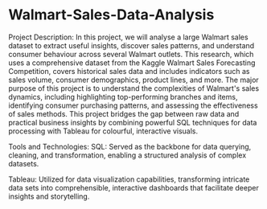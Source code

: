 # Walmart-Sales-Data-Analysis

Project Description:
In this project, we will analyse a large Walmart sales dataset to extract useful insights, discover sales patterns, and understand consumer behaviour across several Walmart outlets. This research, which uses a comprehensive dataset from the Kaggle Walmart Sales Forecasting Competition, covers historical sales data and includes indicators such as sales volume, consumer demographics, product lines, and more.
The major purpose of this project is to understand the complexities of Walmart's sales dynamics, including highlighting top-performing branches and items, identifying consumer purchasing patterns, and assessing the effectiveness of sales methods. This project bridges the gap between raw data and practical business insights by combining powerful SQL techniques for data processing with Tableau for colourful, interactive visuals.

Tools and Technologies:
SQL: Served as the backbone for data querying, cleaning, and transformation, enabling a structured analysis of complex datasets.

Tableau: Utilized for data visualization capabilities, transforming intricate data sets into comprehensible, interactive dashboards that facilitate deeper insights and storytelling.

